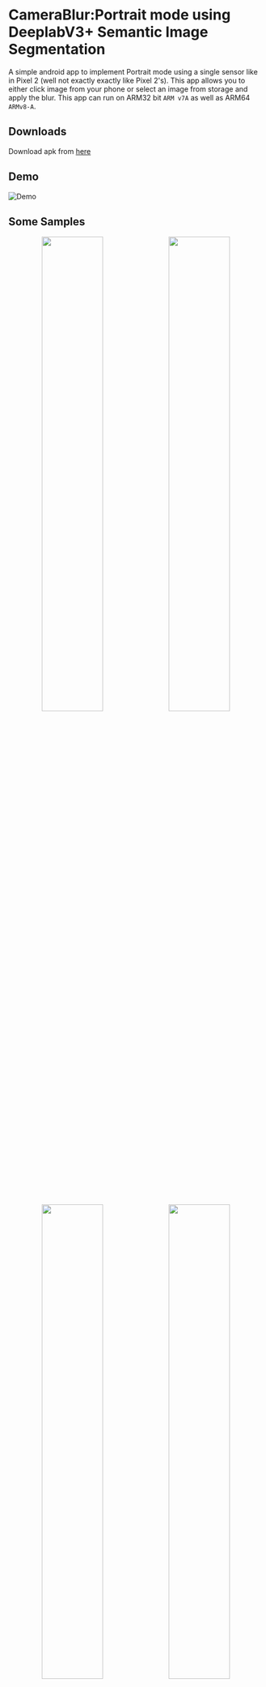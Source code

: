 CameraBlur:Portrait mode using DeeplabV3+ Semantic Image Segmentation 
=====================================================================
A simple android app to implement Portrait mode using a single sensor like in Pixel 2 (well not exactly exactly like Pixel 2's). This app allows you to either click image from your phone or select an image from storage and apply the blur. This app can run on ARM32 bit `ARM v7A` as well as ARM64 `ARMv8-A`.

## Downloads

Download apk from [here](https://github.com/Gauravv97/CameraBlur/raw/master/apk/v1.0.0/app-debug.apk)

## Demo

![Demo](SampleImages/Demo.gif)

## Some Samples

<p align="center">
    <img src="SampleImages/Image1.jpg" width="49%">   <img src="SampleImages/Blurred1.jpg" width="49%"></br>
    <img src="SampleImages/Image2.jpeg" width="49%">   <img src="SampleImages/Blurred2.jpg" width="49%"></br>
    
</p>


## Features

* Select image from storage or click them using camera
* Blur a variety of subjects (most centered subject will be selected rest will be background).
* SoftBlur around edges

## For developers

I have 3 pre-trained models of different crop sizes `Default 1025 px`. You can use any one of them but with increased crop size the processing time also increases (by a lot), so use them as per your requirement. Crop size is the size of the image that the input image will be resized to and sent for processing. The output dimensions are always less than crop size.

For using 1537 px: Copy `InputSize 1537px\frozen_inference_graph.pb`and paste it in `CameraBlur\app\src\main\assets\`.

Then change 
`CameraBlur\app\src\main\java\com\anondev\gaurav\camerablur\DeeplabProcessor.java`line 28 

From 

	public final static int INPUT_SIZE = 1025;

to 

	public final static int INPUT_SIZE = 1537; 

## Changelog

<b>v0.0.2</b>  Added SoftBlur around edges

<b>v0.0.3</b>  Implemented blur using [Android RenderScript](https://developer.android.com/guide/topics/renderscript/compute)


<b>v1.0.0</b>  Exported MobilenetV2 model with depth multiplier=0.5([mobilenetv2_dm05_coco_voc_trainaug](http://download.tensorflow.org/models/deeplabv3_mnv2_dm05_pascal_trainaug_2018_10_01.tar.gz) ). Accuracy is slightly reduced but performance gain is extremely high.

## Todo

* [x] Use [Android RenderScript](https://developer.android.com/guide/topics/renderscript/compute) for blurring images(Soon).
* [ ] Will add feature to edit the depth of feild in the gallery by the end of this year ( don't know how  😂 but will definitely do it).
* [ ] Implement tensorflow lite (not possible until tensorflow can quantize deeplabv3 plus model).

## Attributions/Thanks/External code

This application wouldn't have been possible without the great material produced by the community. I would like to give special thanks to the authors of essential parts I've got on the internet and used in the code.:

- DeepLabv3+:
```
@article{deeplabv3plus2018,
  title={Encoder-Decoder with Atrous Separable Convolution for Semantic Image Segmentation},
  author={Liang-Chieh Chen and Yukun Zhu and George Papandreou and Florian Schroff and Hartwig Adam},
  journal={arXiv:1802.02611},
  year={2018}
}
```

- MobileNetv2:

```
@inproceedings{mobilenetv22018,
  title={Inverted Residuals and Linear Bottlenecks: Mobile Networks for Classification, Detection and Segmentation},
  author={Mark Sandler and Andrew Howard and Menglong Zhu and Andrey Zhmoginov and Liang-Chieh Chen},
  booktitle={CVPR},
  year={2018}
}
```



* [Tensorflow's deeplab](https://github.com/tensorflow/models/tree/master/research/deeplab)
* A special thanks to [dailystudio for implementing mobilenet model on TFMobile](https://github.com/dailystudio/ml/tree/master/deeplab) without his help this project wouldn't have been sucessful. Also Without the advice given by [Liang-Chieh Chen](https://github.com/aquariusjay), we couldn't have successfully exported the model to mobile devices.


## Photo Credits

* Marcus Pinho, [Pexels](https://www.pexels.com/photo/woman-wearing-red-and-black-feather-hat-923345/)

* Sonnie Hiles, [unsplash](https://unsplash.com/photos/10wjs03JJv8)

## About

Copyright 2018 Gaurav Chaudhari, and licensed under the Apache License, Version 2.0. No attribution is necessary but it's very much appreciated. Star this project if you like it!


